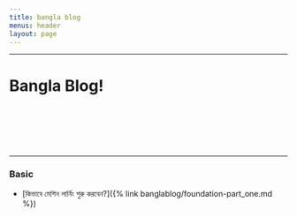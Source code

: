 ```yaml
---
title: bangla blog
menus: header
layout: page
---
```




_______________________________________________________________

<h1> <p> Bangla Blog! </p>  </h1>
<br>
<br>
<br>
<br>

___________
### Basic
* [কিভাবে মেশিন লার্নিং শুরু করবেন?]({% link banglablog/foundation-part_one.md %})

